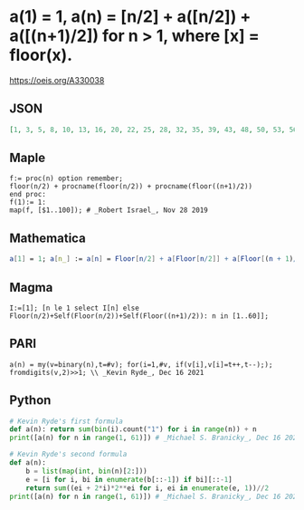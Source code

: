 # a\(1\) \= 1, a\(n\) \= \[n/2\] \+ a\(\[n/2\]\) \+ a\(\[\(n\+1\)/2\]\) for n \> 1, where \[x\] \= floor\(x\)\.
https://oeis.org/A330038
## JSON
```JSON
[1, 3, 5, 8, 10, 13, 16, 20, 22, 25, 28, 32, 35, 39, 43, 48, 50, 53, 56, 60, 63, 67, 71, 76, 79, 83, 87, 92, 96, 101, 106, 112, 114, 117, 120, 124, 127, 131, 135, 140, 143, 147, 151, 156, 160, 165, 170, 176, 179, 183, 187, 192, 196, 201, 206, 212, 216, 221, 226, 232]
```
## Maple
```Maple
f:= proc(n) option remember;
floor(n/2) + procname(floor(n/2)) + procname(floor((n+1)/2))
end proc:
f(1):= 1:
map(f, [$1..100]); # _Robert Israel_, Nov 28 2019
```
## Mathematica
```Mathematica
a[1] = 1; a[n_] := a[n] = Floor[n/2] + a[Floor[n/2]] + a[Floor[(n + 1)/2]];  Array[a, 60] (* _Amiram Eldar_, Nov 28 2019 *)
```
## Magma
```Magma
I:=[1]; [n le 1 select I[n] else Floor(n/2)+Self(Floor(n/2))+Self(Floor((n+1)/2)): n in [1..60]];
```
## PARI
```PARI
a(n) = my(v=binary(n),t=#v); for(i=1,#v, if(v[i],v[i]=t++,t--);); fromdigits(v,2)>>1; \\ _Kevin Ryde_, Dec 16 2021
```
## Python
```Python
# Kevin Ryde's first formula
def a(n): return sum(bin(i).count("1") for i in range(n)) + n
print([a(n) for n in range(1, 61)]) # _Michael S. Branicky_, Dec 16 2021
```
```Python
# Kevin Ryde's second formula
def a(n):
    b = list(map(int, bin(n)[2:]))
    e = [i for i, bi in enumerate(b[::-1]) if bi][::-1]
    return sum((ei + 2*i)*2**ei for i, ei in enumerate(e, 1))//2
print([a(n) for n in range(1, 61)]) # _Michael S. Branicky_, Dec 16 2021
```
